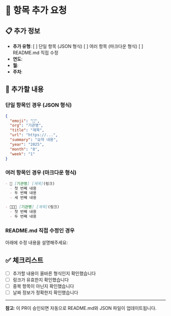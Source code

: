 # 📝 항목 추가 요청

## 📋 추가 정보
- **추가 유형**: [ ] 단일 항목 (JSON 형식) [ ] 여러 항목 (마크다운 형식) [ ] README.md 직접 수정
- **연도**: 
- **월**: 
- **주차**: 

## 📄 추가할 내용

### 단일 항목인 경우 (JSON 형식)
```json
{
  "emoji": "📜",
  "org": "기관명",
  "title": "제목",
  "url": "https://...",
  "summary": "요약 내용",
  "year": "2025",
  "month": "8",
  "week": "1"
}
```

### 여러 항목인 경우 (마크다운 형식)
```markdown
- 📜 [기관명] [제목](링크)
  - 첫 번째 내용
  - 두 번째 내용
  - 세 번째 내용

- 🧑🏻‍💻 [기관명] [제목](링크)
  - 첫 번째 내용
  - 두 번째 내용
```

### README.md 직접 수정인 경우
아래에 수정 내용을 설명해주세요:

## ✅ 체크리스트
- [ ] 추가할 내용이 올바른 형식인지 확인했습니다
- [ ] 링크가 유효한지 확인했습니다
- [ ] 중복 항목이 아닌지 확인했습니다
- [ ] 날짜 정보가 정확한지 확인했습니다

---
**참고**: 이 PR이 승인되면 자동으로 README.md와 JSON 파일이 업데이트됩니다.
